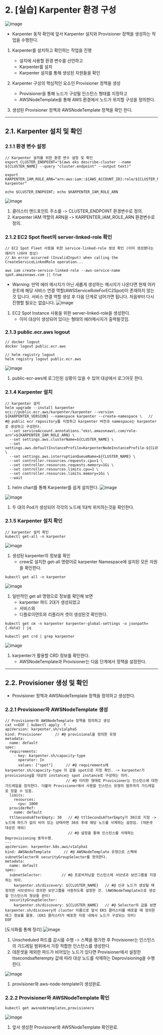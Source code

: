 # 2. [실습] Karpenter 환경 구성

![image](https://github.com/devhyunuk/eks-cloudnet/assets/49749510/c212012f-fc4b-4aa1-b96b-3260dbecfb33)
- Karpenter 동작 확인에 앞서 Karpenter 설치와 Provisioner 정책을 생성하는 작업을 수행한다.

1) Karpenter를 설치하고 확인하는 작업을 진행
   - 설치에 사용할 환경 변수를 선언하고
   - Karpenter를 설치
   - Karpenter 설치를 통해 생성된 자원들을 확인
  
2) Karpenter 구성의 핵심적인 요소인 Provisioner 정책을 생성
   - Provisioner을 통해 노드가 구성될 인스턴스 형태를 지정하고
   - AWSNodeTemplate을 통해 AWS 환경에서 노드가 위치할 구성을 정의한다.
  
3) 생성된 Provisioner 정책과 AWSNodeTemplate 정책을 확인 한다.

---

## 2.1. Karpenter 설치 및 확인


### 2.1.1 환경 변수 설정
```
// Karpenter 설치를 위한 환경 변수 설정 및 확인
export CLUSTER_ENDPOINT="$(aws eks describe-cluster --name ${CLUSTER_NAME} --query "cluster.endpoint" --output text)"

export KARPENTER_IAM_ROLE_ARN="arn:aws:iam::${AWS_ACCOUNT_ID}:role/${CLUSTER_NAME}-karpenter"

echo $CLUSTER_ENDPOINT; echo $KARPENTER_IAM_ROLE_ARN
```
![image](https://github.com/devhyunuk/eks-cloudnet/assets/49749510/4935cded-f7d2-41db-93ae-4fd8a1b79129)
1) 클러스터 엔드포인트 주소를 -> CLUSTER_ENDPOINT 환경변수로 정의.
2) Karpenter IAM 역할의 ARN을 -> KARPENTER_IAM_ROLE_ARN 환경변수로 정의.

### 2.1.2 EC2 Spot fleet의 server-linked-role 확인
```
// EC2 Spot Fleet 사용을 위한 service-linked-role 생성 확인 (이미 생성됐다는 에러가 나와야 정상)
// An error occurred (InvalidInput) when calling the CreateServiceLinkedRole operation...

aws iam create-service-linked-role --aws-service-name spot.amazonaws.com || true
```
- Warning: 만약 에러 메시지가 아닌 새롭게 생성하는 메시지가 나온다면 현재 어카운트에 해당 서비스 연결 역할(AWSServiceRoleForEC2Spot)이 존재하지 않는 것 입니다. 서비스 연결 역할 생성 후 다음 단계로 넘어가면 됩니다. 처음부터 다시 진행할 필요는 없습니다.
![image](https://github.com/devhyunuk/eks-cloudnet/assets/49749510/6452941f-9f93-4aff-9028-cc358704692a)
1) EC2 Spot Instance 사용을 위한 server-linked-role을 생성한다.
   - 이미 대상이 생성되어 있다는 형태의 에러메시지가 출력될것임.


### 2.1.3 public.ecr.aws logout
```
// docker logout
docker logout public.ecr.aws

// helm registry logout
helm registry logout public.ecr.aws
```
![image](https://github.com/devhyunuk/eks-cloudnet/assets/49749510/8bf73492-64bb-48d9-9ea5-c96e13d39c9a)
1) public-ecr-aws에 로그인된 상황이 있을 수 있어 대상에서 로그아웃 한다.

### 2.1.4 Karpenter 설치
```
// karpenter 설치 
helm upgrade --install karpenter oci://public.ecr.aws/karpenter/karpenter --version ${KARPENTER_VERSION} --namespace karpenter --create-namespace \   // #@ public ecr repository를 지정하고 karpenter 버전과 namespace는 karpenter로 생성하고 구성한다.
  --set serviceAccount.annotations."eks\.amazonaws\.com/role-arn"=${KARPENTER_IAM_ROLE_ARN} \
  --set settings.aws.clusterName=${CLUSTER_NAME} \
  --set settings.aws.defaultInstanceProfile=KarpenterNodeInstanceProfile-${CLUSTER_NAME} \
  --set settings.aws.interruptionQueueName=${CLUSTER_NAME} \
  --set controller.resources.requests.cpu=1 \
  --set controller.resources.requests.memory=1Gi \
  --set controller.resources.limits.cpu=1 \
  --set controller.resources.limits.memory=1Gi \
  --wait
```
1) helm chart를 통해 Karpenter를 쉽게 설치한다.
![image](https://github.com/devhyunuk/eks-cloudnet/assets/49749510/b49d3c10-e620-4ccc-ac74-938ba0122893)

![image](https://github.com/devhyunuk/eks-cloudnet/assets/49749510/36a12f2c-935c-4851-9979-47b098026379)
1) 두 대의 Pod가 생성되어 각각의 노드에 1대씩 위치하는것을 확인한다.

### 2.1.5 Karpenter 설치 확인
```
// karpenter 설치 확인
kubectl get-all -n karpenter
```
![image](https://github.com/devhyunuk/eks-cloudnet/assets/49749510/722ee8ae-53c3-4973-a4ac-220f1616f1be)
1) 생성된 karpenter의 정보를 확인
   - crew로 설치한 get-all 명령어로 karpenter Namespace에 설치된 모든 자원을 확인한다.
```
kubectl get all -n karpenter
```
![image](https://github.com/devhyunuk/eks-cloudnet/assets/49749510/0bd7b01c-95ff-4e68-b3f4-1b84609178d3)
1) 일반적인 get all 명령으로 정보를 확인해 보면
   - karpenter 파드 2대가 생성되었고
   - 서비스와
   - 디플로이먼트와 리플리커 셋이 생성된것 확인한다.
```
kubectl get cm -n karpenter karpenter-global-settings -o jsonpath={.data} | jq

kubectl get crd | grep karpenter
```
![image](https://github.com/devhyunuk/eks-cloudnet/assets/49749510/75395085-64ed-4387-b505-ee51f1653709)
1) karpenter가 활용할 CRD 정보를 확인한다.
   - AWSNodeTemplate과 Provisioner는 다음 단계에서 정책을 설정한다.

---

## 2.2. Provisioner 생성 및 확인
- Provisioner 정책과 AWSNodeTemplate 정책을 정의하고 생성한다.

### 2.2.1 Provisioner와 AWSNodeTemplate 생성
```
// Provisioner와 AWSNodeTemplate 정책을 정의하고 생성
cat <<EOF | kubectl apply -f -
apiVersion: karpenter.sh/v1alpha5
kind: Provisioner      // #@ provisional을 정의한 유형
metadata:
  name: default
spec:
  requirements:
    - key: karpenter.sh/capacity-type
      operator: In
      values: ["spot"]      // #@ requirements에 karpenter.sh/capacity-type 의 값을 spot으로 지정 확인. -> karpenter가 provisioning할 대상의 instance는 spot instance로 구성하는 의미.
                            // #@ 이러한 형태로 Provisioner는 인스턴스에 대한 가드레일을 정의한다. 더불어 Provisioner에서 사용할 인스턴스 유형의 범주까지 가드레일로 정할 수 있음.
  limits:
    resources:
      cpu: 1000
  providerRef:
    name: default
  ttlSecondsAfterEmpty: 30   // #@ ttlSecondsAfterEmpty가 30으로 지정 -> 노드에 파드가 없이 비어 있는 상태라면 30초 후에 해당 노드를 삭제하는 설정임. (데몬셋 대상은 제외)
                             // #@ 설정을 통해 인스턴스를 삭제하는 Deprovisioning 동작수행.
---
apiVersion: karpenter.k8s.aws/v1alpha1
kind: AWSNodeTemplate      // #@ AWSNodeTemplate 유형으로 스펙에 subnetSelector와 securityGroupSelector를 정의한다.
metadata:
  name: default
spec:
  subnetSelector:         // #@ 프로비저닝할 인스턴스에 서브넷과 보안그룹을 지정하는 의미. 
    karpenter.sh/discovery: ${CLUSTER_NAME}   // #@ 신규 노드가 생성될 때 정의한 서브넷이나 정의한 보안그룹을 사용하도록 설정한 것. (AWSNodeTemplate으로 생성할 인스턴스의 형상을 관리)
  securityGroupSelector:
    karpenter.sh/discovery: ${CLUSTER_NAME}   // #@ Selector의 값을 보면 karpenter.sh/discovery의 cluster 이름으로 앞서 EKS 클러스터를 배포할 때 정의한 태그 정보를 활용. (EKS 클러스터가 배포한 자원 내에서 노드가 구성되는 의미)
EOF
```
[도식화를 통해 정리]
![image](https://github.com/devhyunuk/eks-cloudnet/assets/49749510/60e9b4e1-5bdd-4437-880c-829b4d1e43fa)
1) Unscheduled 파드를 감시를 수행 -> 스펙을 평가한 후 Provisioner는 인스턴스의 가드레일 범위에서 가장 적합한 인스턴스를 생성한다.
2) 데몬셋을 제외한 파드가 비어있는 노드가 있다면 Provisioner에서 설정한 ttsecondsafterempty 값에 따라 대상 노드를 삭제하는 Deprovisioning을 수행한다.

![image](https://github.com/devhyunuk/eks-cloudnet/assets/49749510/0fa26f3d-ccc9-4048-b903-78022f390bfa)
1) provisioner와 aws-node-template이 생성완료.

### 2.2.2 Provisioner와 AWSNodeTemplate 확인
```
kubectl get awsnodetemplates,provisioners
```
![image](https://github.com/devhyunuk/eks-cloudnet/assets/49749510/3930d9f1-adb9-40d5-b647-33b9bb82cdd6)
1) 앞서 생성한 Provisioner와 AWSNodeTemplate 확인완료.
























